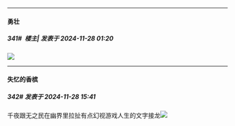 ﻿
*****

####  勇壮  
##### 341#         楼主| 发表于 2024-11-28 01:20

<img src="https://p.sda1.dev/20/0cbf1f1787b638c5bcb7b887a2c60ba6/3b14b64b545dc326ce04464793359757.png" referrerpolicy="no-referrer">


*****

####  失忆的香槟  
##### 342#       发表于 2024-11-28 15:41

千夜跟无之民在幽界里拉扯有点幻视游戏人生的文字接龙<img src="https://static.saraba1st.com/image/smiley/face2017/068.png" referrerpolicy="no-referrer">

